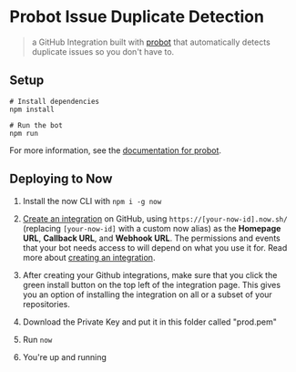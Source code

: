 # Probot Issue Duplicate Detection

> a GitHub Integration built with [probot](https://github.com/probot/probot) that automatically
detects duplicate issues so you don't have to.

## Setup

```
# Install dependencies
npm install

# Run the bot
npm run
```

For more information, see the [documentation for probot](https://github.com/probot/probot).

## Deploying to Now

1. Install the now CLI with `npm i -g now`

2. [Create an integration](https://github.com/settings/integrations/new) on GitHub, using `https://[your-now-id].now.sh/`
(replacing `[your-now-id]` with a custom now alias) as the **Homepage URL**, **Callback URL**, and **Webhook URL**.
The permissions and events that your bot needs access to will depend on what you use it for. Read more about
[creating an integration](https://developer.github.com/early-access/integrations/creating-an-integration/).

3. After creating your Github integrations, make sure that you click the green install button on the top left
of the integration page.
This gives you an option of installing the integration on all or a subset of your repositories.

4. Download the Private Key and put it in this folder called "prod.pem"

5. Run `now`

6. You're up and running
